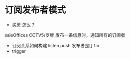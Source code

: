 # 订阅发布者模式
- 买房 怎么？

saleOffices CCTV5/罗胖
发布一条信息时，通知所有的订阅者
- 订阅关系如何构建
  listen
	push 发布者是[]
	1:n
- trigger 